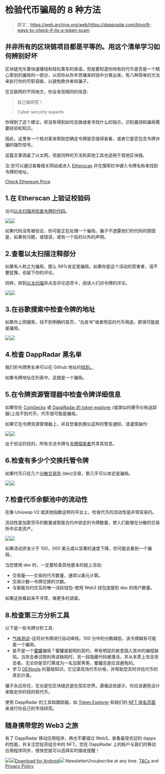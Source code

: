 # 检验代币骗局的 8 种方法

> 原文：<https://web.archive.org/web/https://dappradar.com/blog/8-ways-to-check-if-its-a-token-scam>

## 并非所有的区块链项目都是平等的。用这个清单学习如何辨别好坏

区块链充斥着快速赚钱和轻松乘车的承诺。但是要知道你持有的代币是否是一个精心策划的骗局的一部分，以将你从你辛苦赚来的钱中分离出来。有八种简单的方法来执行你的尽职调查，以避免欺诈者和骗子。

在互联网的不同地方，你会发现相同的信息:

> 自己做研究！
> 
> Cyber security experts

你得到了这个建议，却没有得到如何去做或者寻找什么的指示。识别漏洞和骗局需要经验和知识。

因此，这里有一个核对表来帮助您确定令牌是否值得查看，或者它是否包含令牌诈骗的强烈信号。

这篇文章涵盖了以太网，但是同样的方法和其他工具也适用于其他区块链。

注:您可以通过查看相关网站或进入 [Etherscan](https://web.archive.org/web/20221006034917/https://etherscan.io/tokens) 并在搜索栏中键入令牌名称来找到令牌的地址。

[Check Ethereum Price](https://web.archive.org/web/20221006034917/https://dappradar.com/hub/token/eth/ETH)

## 1.在 Etherscan 上验证校验码

访问[以太扫描并检查令牌的代码](https://web.archive.org/web/20221006034917/https://etherscan.io/address/0x875f716ae6d8cb584776718cb6c6ecc63781312c#code)。

![](img/46956bfaf995b3bc0aba09b7e10f9dde.png)![](img/04c255cd6126b9cdc9dd2dcea1424333.png)

如果代码没有被验证，你可能正在处理一个骗局。骗子不透露他们的代码的原因是，如果有问题，或错误，或有一个目的以外的声明。

## 2.查看以太扫描注释部分

如果有人称之为骗局，那么 99%肯定是骗局。如果你是这个活动的受害者，请不要犹豫，也留下你的评论。

同样，转到[以太扫描](https://web.archive.org/web/20221006034917/https://etherscan.io/address/0x875f716ae6d8cb584776718cb6c6ecc63781312c#comments)并点击评论选项卡，阅读人们对令牌的评论。

![](img/268e3d501275aa4d2e1560a96192af42.png)![](img/71d42d287cc5b432a80ea84e2aa6d99a.png)

## 3.在谷歌搜索中检查令牌的地址

如果你上网搜索，找不到明确的首页，“白皮书”或者明显的代币用途，那很可能就是骗局。

![](img/13cd97ce857456c3945d193df8ab5551.png)![](img/c0d75871a4d4efb5d4fc8fe28b12d5b5.png)

## 4.检查 DappRadar 黑名单

我们的令牌黑名单可以在 Github 地址的[找到。](https://web.archive.org/web/20221006034917/https://github.com/dappradar/tokens-blacklist)

如果令牌地址在列表中，这就是一个骗局。

## 5.在令牌资源管理器中检查令牌详细信息

如果你在 [CoinGecko](https://web.archive.org/web/20221006034917/https://www.coingecko.com/) 或 [DappRadar 的 token explorer](https://web.archive.org/web/20221006034917/https://dappradar.com/hub/tokens/ethereum/all/) (或类似的硬币价格追踪器)上找不到代币，代币很可能是骗局。

如果它在令牌资源管理器上，并且您看到类似这样的警告通知，请谨慎操作:

![](img/64f872fb610cfd0807b51afd09008938.png)![](img/b4d74358c107533b80073da30e2b06c0.png)

出于验证的目的，所有合法令牌与[令牌探索者](https://web.archive.org/web/20221006034917/https://dappradar.com/hub/tokens/ethereum/all/1)共享其信息。

## 6.检查有多少个交换托管令牌

如果代币只在几个[分散交易所](https://web.archive.org/web/20221006034917/https://dappradar.com/rankings/category/exchanges) (dex)交易，那几乎可以肯定是骗局。

![](img/6dadf9a30d66bd531961093c233b995b.png)![](img/20cf9a8b0cf082d826f563d4a1269e04.png)

## 7.检查代币余额池中的流动性

在像 Uniswap V2 或其他指数这样的平台上，检查代币的流动性是非常容易的。

流动性是加密货币的数量或智能合约中锁定的令牌数量，使人们能够在分散的交易所中买卖资产。

![](img/ff0ebf8ecf0547ad181f3fbfccb8e654.png)![](img/efaca8dc9ac23c9fb3855e7d3dbd5ead.png)

如果流动资金少于 100，000 美元或以显著的速度下降，你可能会看到一个骗局。

当您使用 dex 时，一定要检查其他基本的链上活动:

*   交易量——交易的代币数量，通常以美元计算。
*   交易计数—令牌交换的次数。
*   与智能合约交互的唯一活跃钱包–使用 Web3 钱包连接到 dex 的用户数量。

如果这些看起来不寻常，做更多的调查。

## 8.检查第三方分析工具

以下是一些令牌分析工具:

*   [气味测试](https://web.archive.org/web/20221006034917/https://tokensniffer.com/token/0x3a6e7ac13311e3500fc1c678a62a8472bd213a9d)–这将对令牌进行自动审核。100 分中的分数越低，该令牌越有可能是一个骗局。
*   是不是一个[蜜罐](https://web.archive.org/web/20221006034917/https://honeypot.is/ethereum?address=0x3a6e7ac13311e3500fc1c678a62a8472bd213a9d)骗局？蜜罐是聪明的契约，带有明显的故意插入其中的编程缺陷。当攻击者试图利用该缺陷时，另一段隐藏代码被激活，并从本质上攻击攻击者。无论你是否打算成为一名加密黑客，蜜罐总是应该避免的。
*   学习 [DEXtools](https://web.archive.org/web/20221006034917/https://www.dextools.io/app/ether/pair-explorer/0xd04652b8c22c0b2ccefeb0ed9d3486cda07d721b) 的基础知识。它记录现场代币价格，并帮助您实时评估代币的真实价值。

骗子永远存在，无论是在区块链还是在现实世界。遵循这些提示，你应该避免设计来取走你的钱的假代币。

使用 DappRadar 的工具和跟踪器，如 [Token Explorer](https://web.archive.org/web/20221006034917/https://dappradar.com/hub/tokens/ethereum/all/) 和我们的 [NFT 排名页面](https://web.archive.org/web/20221006034917/https://dappradar.com/nft)来进行你自己的市场研究。

## 随身携带您的 Web3 之旅

有了 DappRadar 移动应用程序，再也不要错过 Web3。查看最受欢迎的 dapps 的性能，并关注您投资组合中的 NFT。您在 DappRadar 上的帐户与我们的移动应用程序同步，很快您就可以选择实时接收提醒！

[](https://web.archive.org/web/20221006034917/https://play.google.com/store/apps/details?id=com.portfolio.dappradar)[![](img/a3634373d68930c5d4e8a7fce618f91f.png)<picture>![](img/5c206de782a0f3998c5ad34424c43d37.png)</picture>](https://web.archive.org/web/20221006034917/https://play.google.com/store/apps/details?id=com.portfolio.dappradar)[Download for Android](https://web.archive.org/web/20221006034917/https://play.google.com/store/apps/details?id=com.portfolio.dappradar)![](img/6d5a4a2d609c56e1a5771717e54ba759.png) NewsletterUnsubscribe at any time. [T&Cs](https://web.archive.org/web/20221006034917/https://dappradar.com/terms) and [Privacy Policy](https://web.archive.org/web/20221006034917/https://dappradar.com/privacy-policy)
